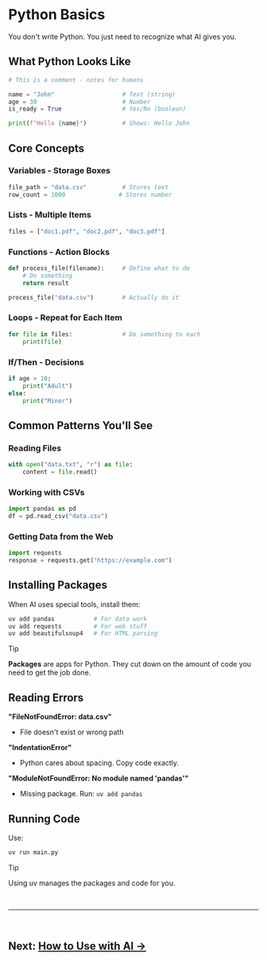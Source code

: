 # Python Basics

You don't write Python. You just need to recognize what AI gives you.

## What Python Looks Like

```python
# This is a comment - notes for humans

name = "John"                   # Text (string)
age = 30                        # Number
is_ready = True                 # Yes/No (boolean)

print(f"Hello {name}")          # Shows: Hello John
```

## Core Concepts

### Variables - Storage Boxes
```python
file_path = "data.csv"          # Stores text
row_count = 1000               # Stores number
```

### Lists - Multiple Items
```python
files = ["doc1.pdf", "doc2.pdf", "doc3.pdf"]
```

### Functions - Action Blocks
```python
def process_file(filename):     # Define what to do
    # Do something
    return result

process_file("data.csv")        # Actually do it
```
### Loops - Repeat for Each Item
```python
for file in files:              # Do something to each
    print(file)
```

### If/Then - Decisions
```python
if age > 18:
    print("Adult")
else:
    print("Minor")
```

## Common Patterns You'll See

### Reading Files
```python
with open("data.txt", "r") as file:
    content = file.read()
```

### Working with CSVs
```python
import pandas as pd
df = pd.read_csv("data.csv")
```

### Getting Data from the Web
```python
import requests
response = requests.get("https://example.com")
```

## Installing Packages

When AI uses special tools, install them:

```bash
uv add pandas           # For data work
uv add requests         # For web stuff
uv add beautifulsoup4   # For HTML parsing
```

> [!TIP]
> **Packages** are apps for Python. They cut down on the amount of code you need to get the job done.

## Reading Errors

**"FileNotFoundError: data.csv"**
- File doesn't exist or wrong path

**"IndentationError"**
- Python cares about spacing. Copy code exactly.

**"ModuleNotFoundError: No module named 'pandas'"**
- Missing package. Run: `uv add pandas`

## Running Code

Use:
```bash
uv run main.py
```

> [!TIP]
> Using uv manages the packages and code for you.

<br>

---

<br>

## **Next: [How to Use with AI →](how-to-use-with-ai.md)**
